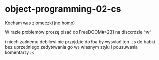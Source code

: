 # object-programming-02-cs
Kocham was ziomeczki (no homo)

W razie problemów proszę pisać do FreeDOOM#4231 na discordzie ^w^

i niech żadnemu debilowi nie przyjdzie do łba by wysyłać ten .cs do babki bez uprzedniego
zedytowania go we własnym stylu i pousuwania komentarzy :<
